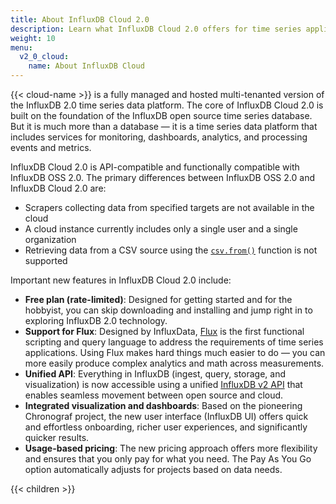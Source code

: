 ```yaml
---
title: About InfluxDB Cloud 2.0
description: Learn what InfluxDB Cloud 2.0 offers for time series applications
weight: 10
menu:
  v2_0_cloud:
    name: About InfluxDB Cloud
---
```


{{< cloud-name >}} is a fully managed and hosted multi-tenanted version of the InfluxDB 2.0 time series data platform.
The core of InfluxDB Cloud 2.0 is built on the foundation of the InfluxDB open source time series database. But it is
much more than a database — it is a time series data platform that includes services for monitoring,
dashboards, analytics, and processing events and metrics.

InfluxDB Cloud 2.0 is API-compatible and functionally compatible with InfluxDB OSS 2.0.
The primary differences between InfluxDB OSS 2.0 and InfluxDB Cloud 2.0 are:

- Scrapers collecting data from specified targets are not available in the cloud
- A cloud instance currently includes only a single user and a single organization
- Retrieving data from a CSV source using the [`csv.from()`](/v2/reference/flux/functions/csv/from) function is not supported

Important new features in InfluxDB Cloud 2.0 include:

- **Free plan (rate-limited)**: Designed for getting started and for the hobbyist, you can skip downloading and installing and jump right in to exploring InfluxDB 2.0 technology.
- **Support for Flux**: Designed by InfluxData, [Flux](/v2.0/query-data/get-started/) is the first functional scripting and query language to address the requirements of time series applications. Using Flux makes hard things much easier to do — you can more easily produce complex analytics and math across measurements.
- **Unified API**:  Everything in InfluxDB (ingest, query, storage, and visualization) is now accessible using a unified [InfluxDB v2 API](/v2.0/reference/api/) that enables seamless movement between open source and cloud.
- **Integrated visualization and dashboards**: Based on the pioneering Chronograf project, the new user interface (InfluxDB UI) offers quick and effortless onboarding, richer user experiences, and significantly quicker results.
- **Usage-based pricing**: The new pricing approach offers more flexibility and ensures that you only pay for what you need. The Pay As You Go option automatically adjusts for projects based on data needs.

{{< children >}}

